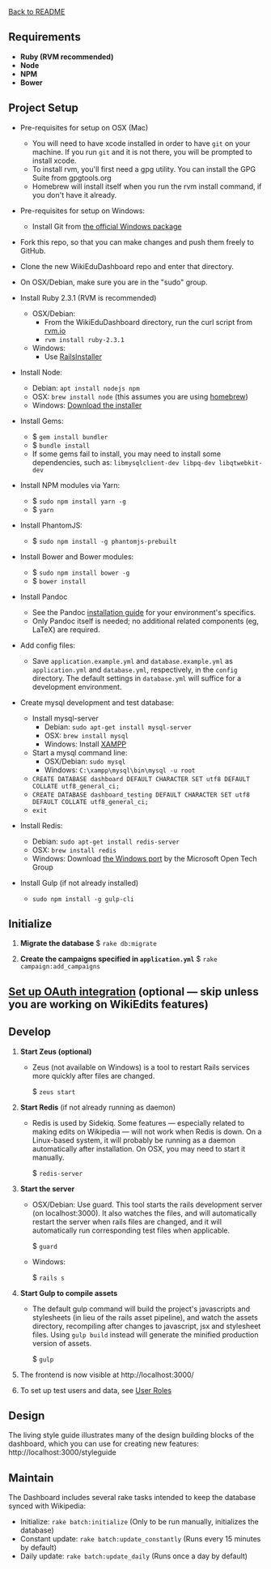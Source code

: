 [Back to README](../README.md)

## Requirements
 * **Ruby (RVM recommended)**
 * **Node**
 * **NPM**
 * **Bower**

## Project Setup

- Pre-requisites for setup on OSX (Mac)
    - You will need to have xcode installed in order to have `git` on your machine.  If you run `git` and it is not there, you will be prompted to install xcode.
    - To install rvm, you'll first need a gpg utility. You can install the GPG Suite from gpgtools.org
    - Homebrew will install itself when you run the rvm install command, if you don't have it already.

- Pre-requisites for setup on Windows:
    - Install Git from [the official Windows package](https://git-scm.com/download/win)

- Fork this repo, so that you can make changes and push them freely to GitHub.
- Clone the new WikiEduDashboard repo and enter that directory.
- On OSX/Debian, make sure you are in the "sudo" group.
- Install Ruby 2.3.1 (RVM is recommended)
    - OSX/Debian:
       - From the WikiEduDashboard directory, run the curl script from [rvm.io](https://rvm.io/)
       - `rvm install ruby-2.3.1`
    - Windows:
       - Use [RailsInstaller](http://railsinstaller.org/en)
- Install Node:
  - Debian: `apt install nodejs npm`
  - OSX: `brew install node` (this assumes you are using [homebrew](brew.sh))
  - Windows: [Download the installer](https://nodejs.org/)

- Install Gems:
    - $ `gem install bundler`
    - $ `bundle install`
    - If some gems fail to install, you may need to install some dependencies, such as: `libmysqlclient-dev libpq-dev libqtwebkit-dev`

- Install NPM modules via Yarn:
    - $ `sudo npm install yarn -g`
    - $ `yarn`

- Install PhantomJS:
    - $ `sudo npm install -g phantomjs-prebuilt`

- Install Bower and Bower modules:
    - $ `sudo npm install bower -g`
    - $ `bower install`

- Install Pandoc
    - See the Pandoc [installation guide](http://pandoc.org/installing.html) for your environment's specifics.
    - Only Pandoc itself is needed; no additional related components (eg, LaTeX) are required.

- Add config files:
    - Save `application.example.yml` and `database.example.yml` as `application.yml` and `database.yml`, respectively, in the `config` directory. The default settings in `database.yml` will suffice for a development environment.

- Create mysql development and test database:
    - Install mysql-server
        - Debian: `sudo apt-get install mysql-server`
        - OSX: `brew install mysql`
        - Windows: Install [XAMPP](https://www.apachefriends.org/index.html)
    - Start a mysql command line:
        - OSX/Debian: `sudo mysql`
        - Windows: `C:\xampp\mysql\bin\mysql -u root`
    - `CREATE DATABASE dashboard DEFAULT CHARACTER SET utf8 DEFAULT COLLATE utf8_general_ci;`
    - `CREATE DATABASE dashboard_testing DEFAULT CHARACTER SET utf8 DEFAULT COLLATE utf8_general_ci;`
    - `exit`

- Install Redis:
  - Debian: `sudo apt-get install redis-server`
  - OSX: `brew install redis`
  - Windows: Download [the Windows port](https://github.com/MSOpenTech/redis/releases) by the Microsoft Open Tech Group

- Install Gulp (if not already installed)
  - `sudo npm install -g gulp-cli`

## Initialize
1. **Migrate the database**
      $ `rake db:migrate`

2. **Create the campaigns specified in `application.yml`**
      $ `rake campaign:add_campaigns`

## [Set up OAuth integration](oauth.md) (optional — skip unless you are working on WikiEdits features)

## Develop
1. **Start Zeus (optional)**
    - Zeus (not available on Windows) is a tool to restart Rails services more
    quickly after files are changed.

      $ `zeus start`

2. **Start Redis** (if not already running as daemon)
    - Redis is used by Sidekiq. Some features — especially related to making
    edits on Wikipedia — will not work when Redis is down. On a Linux-based system,
    it will probably be running as a daemon automatically after installation. On OSX,
    you may need to start it manually.

      $ `redis-server`

3. **Start the server**

    - OSX/Debian: Use guard. This tool starts the rails development server (on localhost:3000).
    It also watches the files, and will automatically restart the server when rails files are
    changed, and it will automatically run corresponding test files when applicable.

      $ `guard`

    - Windows:

      $ `rails s`

4. **Start Gulp to compile assets**
    - The default gulp command will build the project's javascripts and stylesheets
    (in lieu of the rails asset pipeline), and watch the assets directory, recompiling
    after changes to javascript, jsx and stylesheet files. Using `gulp build` instead
    will generate the minified production version of assets.

      $ `gulp`

5. The frontend is now visible at http://localhost:3000/

6. To set up test users and data, see [User Roles](user_roles.md)

## Design

The living style guide illustrates many of the design building blocks of the dashboard, which you can use for creating new features: http://localhost:3000/styleguide

## Maintain

The Dashboard includes several rake tasks intended to keep the database synced with Wikipedia:
- Initialize: `rake batch:initialize` (Only to be run manually, initializes the database)
- Constant update: `rake batch:update_constantly` (Runs every 15 minutes by default)
- Daily update: `rake batch:update_daily` (Runs once a day by default)
